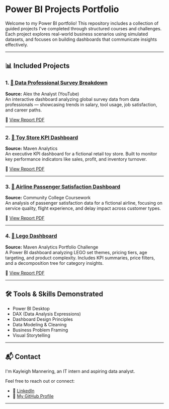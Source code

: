 # Power BI Projects Portfolio

Welcome to my Power BI portfolio! This repository includes a collection of guided projects I've completed through structured courses and challenges. Each project explores real-world business scenarios using simulated datasets, and focuses on building dashboards that communicate insights effectively.

---

## 📊 Included Projects

### 1. [📁 Data Professional Survey Breakdown](./SurveyBreakdown/README.md)
**Source:** Alex the Analyst (YouTube)  
An interactive dashboard analyzing global survey data from data professionals — showcasing trends in salary, tool usage, job satisfaction, and career paths.

📄 [View Report PDF](./SurveyBreakdown/Data%20Professional%20Survey%20Breakdown.pdf)

---

### 2. [📁 Toy Store KPI Dashboard](./ToyStore/README.md)
**Source:** Maven Analytics  
An executive KPI dashboard for a fictional retail toy store. Built to monitor key performance indicators like sales, profit, and inventory turnover.

📄 [View Report PDF](./ToyStore/Toy%20Store%20KPI%20Report.pdf)

---

### 3. [📁 Airline Passenger Satisfaction Dashboard](./AirlineSatisfaction/README.md)
**Source:** Community College Coursework  
An analysis of passenger satisfaction data for a fictional airline, focusing on service quality, flight experience, and delay impact across customer types.

📄 [View Report PDF](./AirlineSatisfaction/Airline%20Passenger%20Satisfaction.pdf)

---
### 4. [📁 Lego Dashboard](./LegoDashboard/README.md)  
**Source:** Maven Analytics Portfolio Challenge  
A Power BI dashboard analyzing LEGO set themes, pricing tiers, age targeting, and product complexity. Includes KPI summaries, price filters, and a decomposition tree for category insights.

📄 [View Report PDF](./LegoDashboard/Overview.pdf)

---
## 🛠️ Tools & Skills Demonstrated

- Power BI Desktop  
- DAX (Data Analysis Expressions)  
- Dashboard Design Principles  
- Data Modeling & Cleaning  
- Business Problem Framing  
- Visual Storytelling  

---

## 📬 Contact

I'm Kayleigh Mannering, an IT intern and aspiring data analyst.

Feel free to reach out or connect:

- 💼 [LinkedIn](https://www.linkedin.com/in/kayleigh-mannering/)  
- 🧠 [My GitHub Profile](https://github.com/KayMann00)

---
